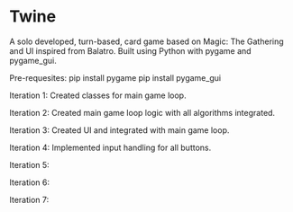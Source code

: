 # Twine
A solo developed, turn-based, card game based on Magic: The Gathering and UI inspired from Balatro. Built using Python with pygame and pygame_gui.

Pre-requesites:
pip install pygame
pip install pygame_gui

Iteration 1:
Created classes for main game loop.

Iteration 2:
Created main game loop logic with all algorithms integrated.

Iteration 3:
Created UI and integrated with main game loop.

Iteration 4:
Implemented input handling for all buttons.

Iteration 5:

Iteration 6:

Iteration 7:
